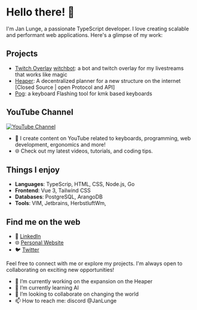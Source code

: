 <!-- Jan Lunge -->
# Hello there! 👋

I'm Jan Lunge, a passionate TypeScript developer. I love creating scalable and performant web applications. Here's a glimpse of my work:

## Projects
- [Twitch Overlay](https://github.com/JanLunge/twitch-overlay) [witchbot](https://github.com/JanLunge/witchbot): a bot and twitch overlay for my livestreams that works like magic
- [Heaper](https://heaper.de): A decentralized planner for a new structure on the internet [Closed Source | open Protocol and API]
- [Pog](https://github.com/JanLunge/pog): a keyboard Flashing tool for kmk based keyboards

## YouTube Channel

[![YouTube Channel](https://img.shields.io/badge/-Subscribe-red?style=for-the-badge&logo=youtube)](https://www.youtube.com/JanLunge)
- 🎥 I create content on YouTube related to keyboards, programming, web development, ergonomics and more!
- 🌐 Check out my latest videos, tutorials, and coding tips.

## Things I enjoy

- **Languages**: TypeScrip, HTML, CSS, Node.js, Go
- **Frontend**: Vue 3, Tailwind CSS
- **Databases**: PostgreSQL, ArangoDB
- **Tools**: VIM, Jetbrains, HerbstluftWm,

## Find me on the web

- 💼 [LinkedIn](https://www.linkedin.com/in/jan-lunge-9381881b4/)
- 🌐 [Personal Website](https://blog.heaper.de)
- 🐦 [Twitter](https://twitter.com/JanLunge)

Feel free to connect with me or explore my projects. I'm always open to collaborating on exciting new opportunities!

<!--
Badges, stats, or any other visually appealing elements can be added here using Markdown or HTML.
-->


- 🔭 I’m currently working on the expansion on the Heaper
- 🌱 I’m currently learning AI
- 👯 I’m looking to collaborate on changing the world
- 📫 How to reach me: discord @JanLunge
